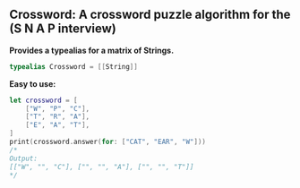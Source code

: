 ## Crossword: A crossword puzzle algorithm for the (S N A P interview)

**Provides a typealias for a matrix of Strings.**  

```Swift
typealias Crossword = [[String]]
```


**Easy to use:**

```Swift
let crossword = [
    ["W", "P", "C"],
    ["T", "R", "A"],
    ["E", "A", "T"],
]
print(crossword.answer(for: ["CAT", "EAR", "W"]))
/*
Output: 
[["W", "", "C"], ["", "", "A"], ["", "", "T"]]
*/
```
